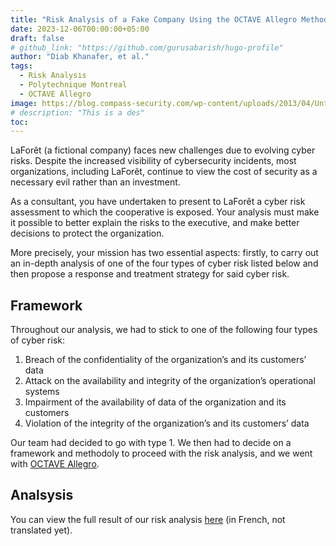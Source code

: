 ```yaml
---
title: "Risk Analysis of a Fake Company Using the OCTAVE Allegro Methodology"
date: 2023-12-06T00:00:00+05:00
draft: false
# github_link: "https://github.com/gurusabarish/hugo-profile"
author: "Diab Khanafer, et al."
tags:
  - Risk Analysis
  - Polytechnique Montreal
  - OCTAVE Allegro
image: https://blog.compass-security.com/wp-content/uploads/2013/04/Untitled1.jpg
# description: "This is a des"
toc: 
---
```

LaForêt (a fictional company) faces new challenges due to evolving cyber risks. Despite the increased visibility of cybersecurity incidents, most organizations, including LaForêt, continue to view the cost of security as a necessary evil rather than an investment.

As a consultant, you have undertaken to present to LaForêt a cyber risk assessment
to which the cooperative is exposed. Your analysis must make it possible to better explain the risks to the executive, and make better decisions to protect the organization.

More precisely, your mission has two essential aspects: firstly, to carry out an in-depth analysis of one of the four types of cyber risk listed below and then propose a response and treatment strategy for said cyber risk.

## Framework 
Throughout our analysis, we had to stick to one of the following four types of cyber risk:
1. Breach of the confidentiality of the organization’s and its customers’ data
2. Attack on the availability and integrity of the organization’s operational systems
3. Impairment of the availability of data of the organization and its customers
4. Violation of the integrity of the organization’s and its customers’ data

Our team had decided to go with type 1. We then had to decide on a framework and methodoly to proceed with the risk analysis, and we went with [OCTAVE Allegro](https://www.linkedin.com/pulse/what-octave-allegro-lazarus-alliance).

## Analsysis
You can view the full result of our risk analysis [here](/files/INF8101_risk_analysis_OCTAVE_allegro.pdf) (in French, not translated yet).